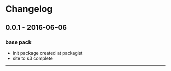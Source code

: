 # Changelog


## 0.0.1 - 2016-06-06

### base pack

- init package created at packagist
- site to s3 complete

---
